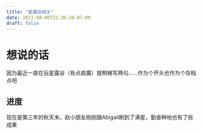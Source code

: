 ```yaml
---
title: "星露谷相关"
date: 2021-08-06T22:36:28-07:00
draft: false
---
```

# 想说的话
因为最近一直在玩星露谷（有点疯魔）就稍微写两句……作为个开头也作为个存档点吧

## 进度
现在是第三年的秋天末，赵小朋友刚刚跟Abigail刷到了满星，勤奋种地也有了些成果